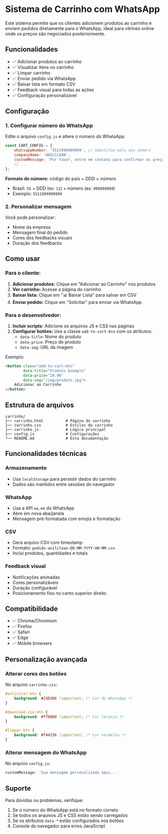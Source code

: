 # Sistema de Carrinho com WhatsApp

Este sistema permite que os clientes adicionem produtos ao carrinho e enviem pedidos diretamente para o WhatsApp, ideal para vitrines online onde os preços são negociados posteriormente.

## Funcionalidades

- ✅ Adicionar produtos ao carrinho
- ✅ Visualizar itens no carrinho
- ✅ Limpar carrinho
- ✅ Enviar pedido via WhatsApp
- ✅ Baixar lista em formato CSV
- ✅ Feedback visual para todas as ações
- ✅ Configuração personalizável

## Configuração

### 1. Configurar número do WhatsApp

Edite o arquivo `config.js` e altere o número do WhatsApp:

```javascript
const CART_CONFIG = {
    whatsappNumber: '5511999999999', // Substitua pelo seu número
    companyName: 'ANILCLEAN',
    customMessage: 'Por favor, entre em contato para confirmar os preços e finalizar o pedido.',
    // ...
};
```

**Formato do número:** código do país + DDD + número
- Brasil: `55` + DDD (ex: `11`) + número (ex: `999999999`)
- Exemplo: `5511999999999`

### 2. Personalizar mensagem

Você pode personalizar:
- Nome da empresa
- Mensagem final do pedido
- Cores dos feedbacks visuais
- Duração dos feedbacks

## Como usar

### Para o cliente:

1. **Adicionar produtos:** Clique em "Adicionar ao Carrinho" nos produtos
2. **Ver carrinho:** Acesse a página do carrinho
3. **Baixar lista:** Clique em "📊 Baixar Lista" para salvar em CSV
4. **Enviar pedido:** Clique em "Solicitar" para enviar via WhatsApp

### Para o desenvolvedor:

1. **Incluir scripts:** Adicione os arquivos JS e CSS nas páginas
2. **Configurar botões:** Use a classe `add-to-cart-btn` com os atributos:
   - `data-title`: Nome do produto
   - `data-price`: Preço do produto
   - `data-img`: URL da imagem

Exemplo:
```html
<button class="add-to-cart-btn" 
        data-title="Produto Exemplo" 
        data-price="29.90" 
        data-img="/img/produto.jpg">
    Adicionar ao Carrinho
</button>
```

## Estrutura de arquivos

```
carrinho/
├── carrinho.html          # Página do carrinho
├── carrinho.css           # Estilos do carrinho
├── carrinho.js            # Lógica principal
├── config.js              # Configurações
└── README.md              # Esta documentação
```

## Funcionalidades técnicas

### Armazenamento
- Usa `localStorage` para persistir dados do carrinho
- Dados são mantidos entre sessões do navegador

### WhatsApp
- Usa a API `wa.me` do WhatsApp
- Abre em nova aba/janela
- Mensagem pré-formatada com emojis e formatação

### CSV
- Gera arquivo CSV com timestamp
- Formato: `pedido-anilclean-DD-MM-YYYY-HH-MM.csv`
- Inclui produtos, quantidades e totais

### Feedback visual
- Notificações animadas
- Cores personalizáveis
- Duração configurável
- Posicionamento fixo no canto superior direito

## Compatibilidade

- ✅ Chrome/Chromium
- ✅ Firefox
- ✅ Safari
- ✅ Edge
- ✅ Mobile browsers

## Personalização avançada

### Alterar cores dos botões

No arquivo `carrinho.css`:

```css
#solicitar-btn {
    background: #25D366 !important; /* Cor do WhatsApp */
}

#download-csv-btn {
    background: #ff9800 !important; /* Cor laranja */
}

#limpar-btn {
    background: #f44336 !important; /* Cor vermelha */
}
```

### Alterar mensagem do WhatsApp

No arquivo `config.js`:

```javascript
customMessage: 'Sua mensagem personalizada aqui...'
```

## Suporte

Para dúvidas ou problemas, verifique:
1. Se o número do WhatsApp está no formato correto
2. Se todos os arquivos JS e CSS estão sendo carregados
3. Se os atributos `data-*` estão configurados nos botões
4. Console do navegador para erros JavaScript 